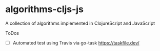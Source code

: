 # algorithms-cljs-js
A collection of algorithms implemented in ClojureScript and JavaScript


ToDos

- [ ] Automated test using Travis via go-task https://taskfile.dev/ 

